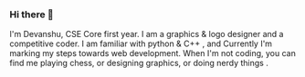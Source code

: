 ### Hi there 👋
I'm Devanshu, CSE Core first year. I am a graphics & logo designer and a competitive coder. I am familiar with python & C++ , and Currently I'm marking my steps towards web development. When I'm not coding, you can find me playing chess, or designing graphics, or doing nerdy things .

<!--
**devanshuyadav/devanshuyadav** is a ✨ _special_ ✨ repository because its `README.md` (this file) appears on your GitHub profile.

Here are some ideas to get you started:

- 🔭 I’m currently studying at Vellore Institute of technology, Bhopal.
- 🌱 I’m currently learning Website development.
- 💬 Ask me about Competitive Coding and Graphic designing.
- ⚡ Fun fact: I'm a Chess player.
-->
